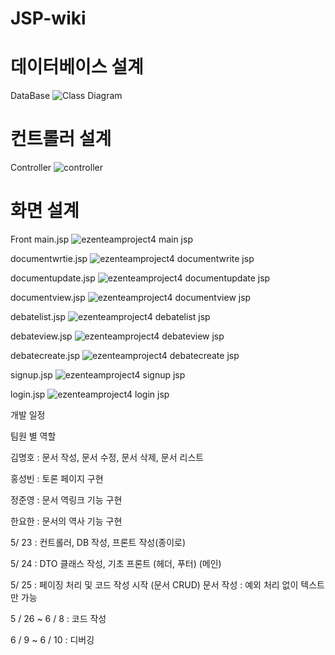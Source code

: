 # JSP-wiki

# 데이터베이스 설계
DataBase
![Class Diagram](https://user-images.githubusercontent.com/100548259/170656346-dd09a98a-86e5-4dbc-8e04-fdf7834fe2f4.png)

# 컨트롤러 설계
Controller
![controller](https://user-images.githubusercontent.com/78428879/169783076-ced03d2c-311c-40d3-89e0-1a15fe20576a.png)

# 화면 설계
Front
main.jsp
![ezenteamproject4  main jsp](https://user-images.githubusercontent.com/78428879/169983653-c5846434-c2f2-4345-b132-d038e0e32b2b.jpg)

documentwrtie.jsp
![ezenteamproject4  documentwrite jsp](https://user-images.githubusercontent.com/78428879/169983701-13e6726d-4097-4a55-b5e8-31d5f35bbb1b.jpg)

documentupdate.jsp
![ezenteamproject4  documentupdate jsp](https://user-images.githubusercontent.com/78428879/169983710-afe0fd69-2789-4906-8368-0ccef9b106c5.jpg)

documentview.jsp
![ezenteamproject4  documentview jsp](https://user-images.githubusercontent.com/78428879/169983722-c6fb6395-0f6b-46ab-90e6-0a6c816906f4.jpg)

debatelist.jsp
![ezenteamproject4  debatelist jsp](https://user-images.githubusercontent.com/78428879/169983748-e31d0609-39c1-4592-a117-63aef882b036.jpg)

debateview.jsp
![ezenteamproject4  debateview jsp](https://user-images.githubusercontent.com/78428879/169983761-971bd414-5c42-499c-bbc5-72a7e40f3924.jpg)

debatecreate.jsp
![ezenteamproject4  debatecreate jsp](https://user-images.githubusercontent.com/78428879/169983775-263c4651-3b00-4054-be4f-26950a9969a0.jpg)

signup.jsp
![ezenteamproject4  signup jsp](https://user-images.githubusercontent.com/78428879/169983788-fa01607b-b689-4fe3-bdce-56b65a62211f.jpg)

login.jsp
![ezenteamproject4  login jsp](https://user-images.githubusercontent.com/78428879/169983801-326be313-9752-4d7b-bc0d-27a3aaa3463e.jpg)


개발 일정

팀원 별 역할

김명호  : 문서 작성, 문서 수정, 문서 삭제, 문서 리스트

홍성빈 : 토론 페이지 구현

정준영 : 문서 역링크 기능 구현

한요한 : 문서의 역사 기능 구현

5/ 23 : 컨트롤러, DB 작성, 프론트 작성(종이로)

5/ 24 : DTO 클래스 작성,  기초 프론트 (헤더, 푸터) (메인)

5/ 25 : 페이징 처리 및 코드 작성 시작 (문서 CRUD)
문서 작성 : 예외 처리 없이 텍스트만 가능

5 / 26 
~
6 / 8
: 코드 작성

6 / 9 ~ 6 / 10 : 디버깅
